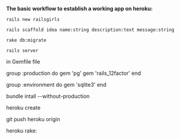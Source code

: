 **The basic workflow to establish a working app on heroku:**


```
rails new railsgirls

rails scaffold idea name:string description:text message:string

rake db:migrate

rails server
```

in Gemfile file

group :production do
	gem 'pg'
	gem 'rails_12factor'
end

group :environment do
	gem 'sqlite3'
end

bundle intall --without-production

heroku create

git push heroku origin 

heroku rake:



